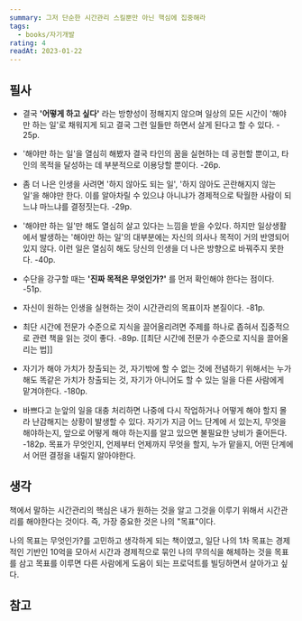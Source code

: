 ```yaml
---
summary: 그저 단순한 시간관리 스킬뿐만 아닌 핵심에 집중해라
tags:
  - books/자기개발
rating: 4
readAt: 2023-01-22
---
```

## 필사
- 결국 **'어떻게 하고 싶다'** 라는 방향성이 정해지지 않으며 일상의 모든 시간이 '해야만 하는 일'로 채워지게 되고 결국 그런 일들만 하면서 살게 된다고 할 수 있다. - 25p.

- '해야만 하는 일'을 열심히 해봤자 결국 타인의 꿈을 실현하는 데 공헌할 뿐이고, 타인의 목적을 달성하는 데 부분적으로 이용당할 뿐이다. -26p.

- 좀 더 나은 인생을 사려면 '하지 않아도 되는 일', '하지 않아도 곤란해지지 않는 일'을 해야만 한다. 이를 알아차릴 수 있으냐 아니냐가 경제적으로 탁월한 사람이 되느냐 마느냐를 결정짓는다. -29p.

- '해야만 하는 일'만 해도 열심히 살고 있다는 느낌을 받을 수있다. 하지만 일상생활에서 발생하는 '해야만 하는 일'의 대부분에는 자신의 의사나 목적이 거의 반영되어 있지 않다. 이런 일은 열심히 해도 당신의 인생을 더 나은 방향으로 바꿔주지 못한다. -40p.

- 수단을 강구할 때는 **'진짜 목적은 무엇인가?'** 를 먼저 확인해야 한다는 점이다. -51p.

- 자신이 원하는 인생을 실현하는 것이 시간관리의 목표이자 본질이다. -81p.

- 최단 시간에 전문가 수준으로 지식을 끌어올리려면 주제를 하나로 좁혀서 집중적으로 관련 책을 읽는 것이 좋다. -89p. 
  [[최단 시간에 전문가 수준으로 지식을 끌어올리는 법]]

- 자기가 해야 가치가 창출되는 것, 자기밖에 할 수 없는 것에 전념하기 위해서는 누가 해도 똑같은 가치가 창출되는 것, 자기가 아니어도 할 수 있는 일을 다른 사람에게 맡겨야한다. -180p.

- 바쁘다고 눈앞의 일을 대충 처리하면 나중에 다시 작업하거나 어떻게 해야 할지 몰라 난감해지는 상황이 발생할 수 있다. 자기가 지금 어느 단계에 서 있는지, 무엇을 해야하는지, 앞으로 어떻게 해야 하는지를 알고 있으면 불필요한 낭비가 줄어든다. -182p.
  목표가 무엇인지, 언제부터 언제까지 무엇을 할지, 누가 맡을지, 어떤 단계에서 어떤 결정을 내릴지 알아야한다.
 
## 생각
책에서 말하는 시간관리의 핵심은 내가 원하는 것을 알고 그것을 이루기 위해서 시간관리를 해야한다는 것이다. 즉, 가장 중요한 것은 나의 "목표"이다.

나의 목표는 무엇인가?를 고민하고 생각하게 되는 책이였고, 일단 나의 1차 목표는 경제적인 기반인 10억을 모아서 시간과 경제적으로 묶인 나의 무의식을 해체하는 것을 목표를 삼고 목표를 이루면 다른 사람에게 도움이 되는 프로덕트를 빌딩하면서 살아가고 싶다.


## 참고
